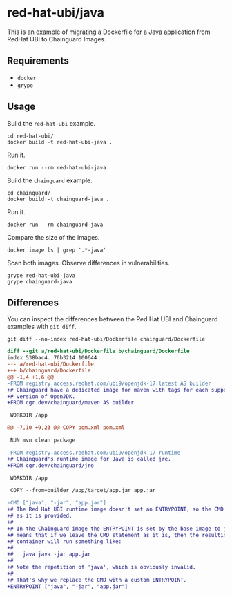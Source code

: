 # red-hat-ubi/java

This is an example of migrating a Dockerfile for a Java application from RedHat
UBI to Chainguard Images.

## Requirements

- `docker`
- `grype`

## Usage

Build the `red-hat-ubi` example.

```
cd red-hat-ubi/
docker build -t red-hat-ubi-java .
```

Run it.

```
docker run --rm red-hat-ubi-java
```

Build the `chainguard` example.

```
cd chainguard/
docker build -t chainguard-java .
```

Run it.

```
docker run --rm chainguard-java
```

Compare the size of the images.

```
docker image ls | grep '.*-java'
```

Scan both images. Observe differences in vulnerabilities.

```
grype red-hat-ubi-java
grype chainguard-java
```

## Differences

You can inspect the differences between the Red Hat UBI and Chainguard examples
with `git diff`.

```shell
git diff --no-index red-hat-ubi/Dockerfile chainguard/Dockerfile
```

```diff
diff --git a/red-hat-ubi/Dockerfile b/chainguard/Dockerfile
index 538bac4..76b3214 100644
--- a/red-hat-ubi/Dockerfile
+++ b/chainguard/Dockerfile
@@ -1,4 +1,6 @@
-FROM registry.access.redhat.com/ubi9/openjdk-17:latest AS builder
+# Chainguard have a dedicated image for maven with tags for each supported
+# version of OpenJDK.
+FROM cgr.dev/chainguard/maven AS builder

 WORKDIR /app

@@ -7,10 +9,23 @@ COPY pom.xml pom.xml

 RUN mvn clean package

-FROM registry.access.redhat.com/ubi9/openjdk-17-runtime
+# Chainguard's runtime image for Java is called jre.
+FROM cgr.dev/chainguard/jre

 WORKDIR /app

 COPY --from=builder /app/target/app.jar app.jar

-CMD ["java", "-jar", "app.jar"]
+# The Red Hat UBI runtime image doesn't set an ENTRYPOINT, so the CMD is ran
+# as it is provided.
+#
+# In the Chainguard image the ENTRYPOINT is set by the base image to java. This
+# means that if we leave the CMD statement as it is, then the resulting
+# container will run something like:
+#
+#   java java -jar app.jar
+#
+# Note the repetition of 'java', which is obviously invalid.
+#
+# That's why we replace the CMD with a custom ENTRYPOINT.
+ENTRYPOINT ["java", "-jar", "app.jar"]
```
